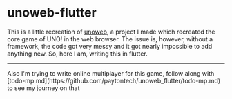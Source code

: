 # unoweb-flutter
This is a little recreation of [unoweb](https://github.com/paytontech/unoweb), a project I made which recreated the core game of UNO! in the web browser. The issue is, however, without a framework, the code got very messy and it got nearly impossible to add anything new. So, here I am, writing this in flutter.
<hr>
Also I'm trying to write online multiplayer for this game, follow along with [todo-mp.md](https://github.com/paytontech/unoweb_flutter/todo-mp.md) to see my journey on that